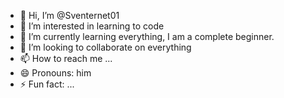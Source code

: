 - 👋 Hi, I’m @Sventernet01
- 👀 I’m interested in learning to code
- 🌱 I’m currently learning everything, I am a complete beginner.
- 💞️ I’m looking to collaborate on everything
- 📫 How to reach me ...
- 😄 Pronouns: him
- ⚡ Fun fact: ...

<!---
Sventernet01/Sventernet01 is a ✨ special ✨ repository because its `README.md` (this file) appears on your GitHub profile.
You can click the Preview link to take a look at your changes.
--->
